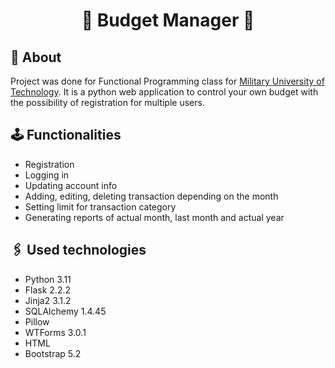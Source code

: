 <h1 align="center">
💸 Budget Manager 💸
</h1> 

## 👀 About

Project was done for Functional Programming class for [Military University of Technology](https://wcy.wat.edu.pl/).
It is a python web application to control your own budget with the possibility of registration for multiple users.

## 🕹️ Functionalities

- Registration
- Logging in
- Updating account info
- Adding, editing, deleting transaction depending on the month
- Setting limit for transaction category
- Generating reports of actual month, last month and actual year

## 🖇️ Used technologies

- Python 3.11
- Flask 2.2.2
- Jinja2 3.1.2
- SQLAlchemy 1.4.45
- Pillow
- WTForms 3.0.1
- HTML
- Bootstrap 5.2
